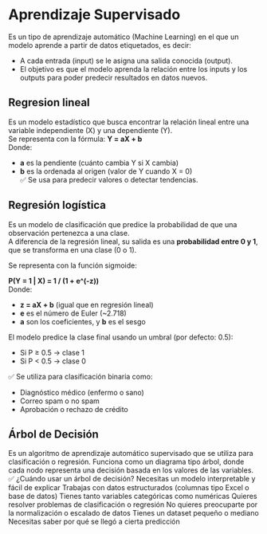 # Aprendizaje Supervisado
Es un tipo de aprendizaje automático (Machine Learning) en el que un modelo aprende a partir de datos etiquetados, es decir:
- A cada entrada (input) se le asigna una salida conocida (output).
- El objetivo es que el modelo aprenda la relación entre los inputs y los outputs para poder predecir resultados en datos nuevos.

## Regresion lineal
Es un modelo estadístico que busca encontrar la relación lineal entre una variable independiente (X) y una dependiente (Y).  
Se representa con la fórmula: **Y = aX + b**  
Donde:  
- **a** es la pendiente (cuánto cambia Y si X cambia)
- **b** es la ordenada al origen (valor de Y cuando X = 0)  
✅ Se usa para predecir valores o detectar tendencias.

## Regresión logística

Es un modelo de clasificación que predice la probabilidad de que una observación pertenezca a una clase.  
A diferencia de la regresión lineal, su salida es una **probabilidad entre 0 y 1**, que se transforma en una clase (0 o 1).

Se representa con la función sigmoide:

**P(Y = 1 | X) = 1 / (1 + e^(-z))**  
Donde:  
- **z = aX + b** (igual que en regresión lineal)  
- **e** es el número de Euler (~2.718)  
- **a** son los coeficientes, y **b** es el sesgo

El modelo predice la clase final usando un umbral (por defecto: 0.5):  
- Si P ≥ 0.5 → clase 1  
- Si P < 0.5 → clase 0

✅ Se utiliza para clasificación binaria como:
- Diagnóstico médico (enfermo o sano)  
- Correo spam o no spam  
- Aprobación o rechazo de crédito

## Árbol de Decisión
Es un algoritmo de aprendizaje automático supervisado que se utiliza para clasificación o regresión. Funciona como un diagrama tipo árbol, donde cada nodo representa una decisión basada en los valores de las variables.
✅ ¿Cuándo usar un árbol de decisión?
Necesitas un modelo interpretable y fácil de explicar
Trabajas con datos estructurados (columnas tipo Excel o base de datos)
Tienes tanto variables categóricas como numéricas
Quieres resolver problemas de clasificación o regresión
No quieres preocuparte por la normalización o escalado de datos
Tienes un dataset pequeño o mediano
Necesitas saber por qué se llegó a cierta predicción
